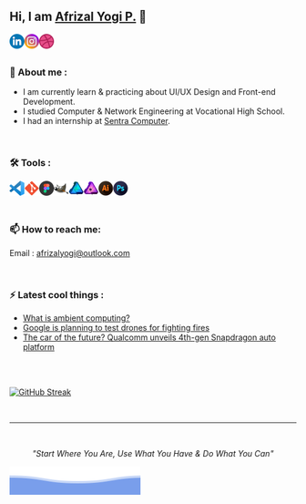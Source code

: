 <!-- Afrizal Yogi - README Profiles -->

## Hi, I am <a href="https://afrizalyogi.github.io" target="_blank">Afrizal Yogi P.</a> 👋

<a href="https://www.linkedin.com/in/afrizalyogi" target="_blank"> 
	<img src="https://github.com/afrizalyogi/afrizalyogi.github.io/blob/master/Assets/Icons/LinkedIn.png" align="left" alt="LinkedIn"/>
</a>
<a href="https://www.instagram.com/afrizalyogi.id/" target="_blank">
	<img src="https://github.com/afrizalyogi/afrizalyogi.github.io/blob/master/Assets/Icons/Instagram.png" align="left" alt="Instagram"/>
</a>
<a href="https://dribbble.com/afrizalyogi" target="_blank"> 
	<img src="https://github.com/afrizalyogi/afrizalyogi.github.io/blob/master/Assets/Icons/Dribbble.png" align="left" alt="Dribbble"/>
</a>

<br>
<br>

### 📖 About me :
- I am currently learn & practicing about UI/UX Design and Front-end Development.
- I studied Computer & Network Engineering at Vocational High School.
- I had an internship at <a href="https://www.sentracomputer.com" target="_blank">Sentra Computer</a>.

<br>

### 🛠 Tools :
<a href="https://code.visualstudio.com/" target="_blank"> 
	<img src="https://github.com/afrizalyogi/afrizalyogi.github.io/blob/master/Assets/Icons/VSCode.png" align="left" alt="VS Code"/>
</a>
<a href="https://git-scm.com/" target="_blank">
	<img src="https://github.com/afrizalyogi/afrizalyogi.github.io/blob/master/Assets/Icons/Git.png" align="left" alt="Git"/> 
</a>
<a href="https://www.figma.com/" target="_blank">
	<img src="https://github.com/afrizalyogi/afrizalyogi.github.io/blob/master/Assets/Icons/Figma.png" align="left" alt="Figma"/>
</a>
<a href="https://www.gimp.org/" target="_blank">
	<img src="https://github.com/afrizalyogi/afrizalyogi.github.io/blob/master/Assets/Icons/GIMP.png" align="left" alt="GIMP"/>
</a>
<a href="https://affinity.serif.com/en-us/designer/" target="_blank">
	<img src="https://github.com/afrizalyogi/afrizalyogi.github.io/blob/master/Assets/Icons/AffinityDesigner.png" align="left" alt="Affinity Designer"/>
</a>
<a href="https://affinity.serif.com/en-us/photo/" target="_blank">
	<img src="https://github.com/afrizalyogi/afrizalyogi.github.io/blob/master/Assets/Icons/AffinityPhoto.png" align="left" alt="Affinity Photo"/>
</a>
<a href="https://www.adobe.com/products/illustrator.html" target="_blank">
	<img src="https://github.com/afrizalyogi/afrizalyogi.github.io/blob/master/Assets/Icons/AdobeIllustrator.png" align="left" alt="Adobe Illustrator"/>
</a>
<a href="https://www.adobe.com/products/photoshop.html" target="_blank">
	<img src="https://github.com/afrizalyogi/afrizalyogi.github.io/blob/master/Assets/Icons/AdobePhotoshop.png" align="left" alt="Adobe Photoshop"/>
</a>

<br>
<br>
<br>

### 📫 How to reach me: 
Email : [afrizalyogi@outlook.com](mailto:afrizalyogi@outlook.com)

<br>

### ⚡ Latest cool things :
- [What is ambient computing?](https://www.digitaltrends.com/computing/what-is-ambient-computing/)
- [Google is planning to test drones for fighting fires](https://www.digitaltrends.com/news/google-is-planning-to-test-drones-for-fighting-fires/)
- [The car of the future? Qualcomm unveils 4th-gen Snapdragon auto platform](https://www.digitaltrends.com/cars/qualcomm-4th-gen-snapdragon-automotive-cockpit/)

<br>
<br>

[![GitHub Streak](http://github-readme-streak-stats.herokuapp.com?user=afrizalyogi&theme=algolia&hide_border=true)](https://git.io/streak-stats)

<br>

---

<br>

<p align="center">
  <i>"Start Where You Are, Use What You Have & Do What You Can"</i>
</p>

![Afrizal Yogi](https://github.com/afrizalyogi/afrizalyogi.github.io/blob/master/Assets/GIF/bottom_header.svg?raw=true)

